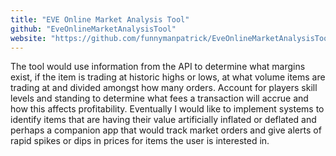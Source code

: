 ```yaml
---
title: "EVE Online Market Analysis Tool"
github: "EveOnlineMarketAnalysisTool"
website: "https://github.com/funnymanpatrick/EveOnlineMarketAnalysisTool"
---
```


The tool would use information from the API to determine what margins exist, if the item is trading at historic highs or lows, at what volume items are trading at and divided amongst how many orders. Account for players skill levels and standing to determine what fees a transaction will accrue and how this affects profitability. Eventually I would like to implement systems to identify items that are having their value artificially inflated or deflated and perhaps a companion app that would track market orders and give alerts of rapid spikes or dips in prices for items the user is interested in.
